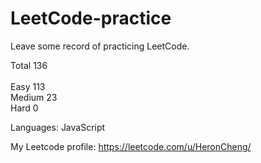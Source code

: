 # LeetCode-practice
Leave some record of practicing LeetCode.

Total 136
<br>
<br>
Easy 113 
<br>
Medium 23 
<br>
Hard 0 
 
Languages: JavaScript

My Leetcode profile: https://leetcode.com/u/HeronCheng/
